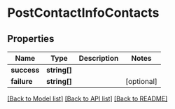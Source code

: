 # PostContactInfoContacts

## Properties
Name | Type | Description | Notes
------------ | ------------- | ------------- | -------------
**success** | **string[]** |  | 
**failure** | **string[]** |  | [optional] 

[[Back to Model list]](../README.md#documentation-for-models) [[Back to API list]](../README.md#documentation-for-api-endpoints) [[Back to README]](../README.md)



